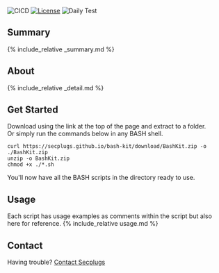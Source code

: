 ![CICD](https://github.com/SecPlugs/bash-kit/workflows/CICD/badge.svg)
[![License](https://img.shields.io/badge/License-Apache%202.0-blue.svg)](https://opensource.org/licenses/Apache-2.0)
![Daily Test](https://github.com/SecPlugs/bash-kit/workflows/DailyTest/badge.svg)
## Summary
{% include_relative _summary.md %}

## About
{% include_relative _detail.md %}

## Get Started
Download using the link at the top of the page and extract to a folder.  
Or simply run the commands below in any BASH shell.
```console
curl https://secplugs.github.io/bash-kit/download/BashKit.zip -o ./BashKit.zip
unzip -o BashKit.zip
chmod +x ./*.sh
```
You'll now have all the BASH scripts in the directory ready to use.

## Usage
Each script has usage examples as comments within the script but also here for reference.
{% include_relative usage.md %}

## Contact
Having trouble? [Contact Secplugs ](https://secplugs.com/contacts)